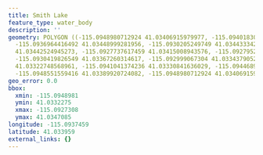 ```yaml
---
title: Smith Lake
feature_type: water_body
description: ''
geometry: POLYGON ((-115.0948980712924 41.03406915979977, -115.094018306731 41.03470850121097,
  -115.0936964416492 41.03448999281956, -115.0930205249749 41.03443334237724, -115.0927308464041
  41.03442524945273, -115.0927737617459 41.03415008943576, -115.0927952194259 41.03383446329298,
  -115.0930419826549 41.03367260314617, -115.092999067304 41.0334379052263, -115.093750085831
  41.03322748568961, -115.0941041374236 41.03330841636029, -115.0944689178471 41.03372925424313,
  -115.0948551559416 41.03389920724082, -115.0948980712924 41.03406915979977))
geo_error: 0.0
bbox:
  xmin: -115.0948981
  ymin: 41.0332275
  xmax: -115.0927308
  ymax: 41.0347085
longitude: -115.0937459
latitude: 41.033959
external_links: {}
---
```

